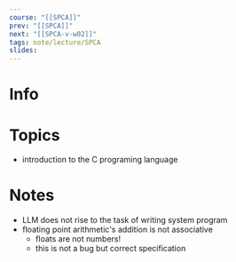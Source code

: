 ```yaml
---
course: "[[SPCA]]"
prev: "[[SPCA]]"
next: "[[SPCA-v-w02]]"
tags: note/lecture/SPCA
slides:
---
```



# Info


# Topics
- introduction to the C programing language


# Notes
- LLM does not rise to the task of writing system program
- floating point arithmetic's addition is not associative
	- floats are not numbers!
	- this is not a bug but correct specification